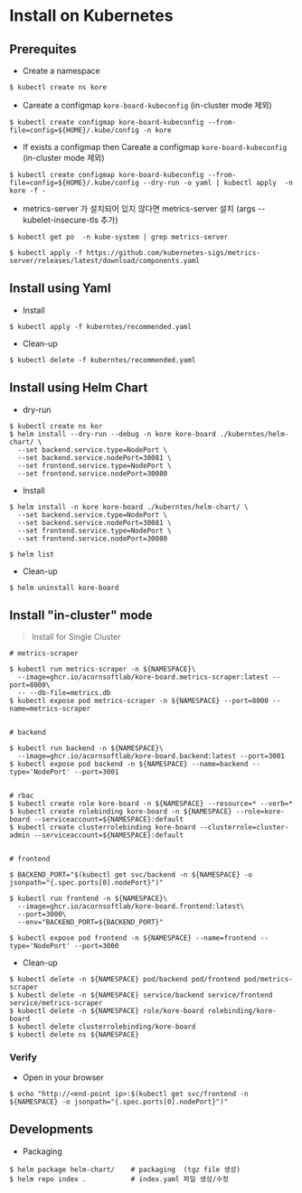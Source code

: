 # Install on Kubernetes

## Prerequites

* Create a namespace
```
$ kubectl create ns kore
```

* Careate a configmap `kore-board-kubeconfig`  (in-cluster mode 제외)

```
$ kubectl create configmap kore-board-kubeconfig --from-file=config=${HOME}/.kube/config -n kore
```

* If exists a configmap then Careate a configmap `kore-board-kubeconfig`  (in-cluster mode 제외)
```
$ kubectl create configmap kore-board-kubeconfig --from-file=config=${HOME}/.kube/config --dry-run -o yaml | kubectl apply  -n kore -f -
```

* metrics-server 가 설치되어 있지 않다면 metrics-server 설치 (args --kubelet-insecure-tls 추가)
```
$ kubectl get po  -n kube-system | grep metrics-server

$ kubectl apply -f https://github.com/kubernetes-sigs/metrics-server/releases/latest/download/components.yaml
```


## Install using Yaml

* Install
```
$ kubectl apply -f kuberntes/recommended.yaml
```

* Clean-up
```
$ kubectl delete -f kuberntes/recommended.yaml
```


## Install using Helm Chart

* dry-run

```
$ kubectl create ns kor
$ helm install --dry-run --debug -n kore kore-board ./kuberntes/helm-chart/ \
  --set backend.service.type=NodePort \
  --set backend.service.nodePort=30081 \
  --set frontend.service.type=NodePort \
  --set frontend.service.nodePort=30080
```

* Install

```
$ helm install -n kore kore-board ./kuberntes/helm-chart/ \
  --set backend.service.type=NodePort \
  --set backend.service.nodePort=30081 \
  --set frontend.service.type=NodePort \
  --set frontend.service.nodePort=30080

$ helm list
```

* Clean-up
```
$ helm uninstall kore-board
```


## Install "in-cluster" mode
> Install for Single Cluster

```
# metrics-scraper

$ kubectl run metrics-scraper -n ${NAMESPACE}\
  --image=ghcr.io/acornsoftlab/kore-board.metrics-scraper:latest --port=8000\
  -- --db-file=metrics.db
$ kubectl expose pod metrics-scraper -n ${NAMESPACE} --port=8000 --name=metrics-scraper


# backend

$ kubectl run backend -n ${NAMESPACE}\
  --image=ghcr.io/acornsoftlab/kore-board.backend:latest --port=3001
$ kubectl expose pod backend -n ${NAMESPACE} --name=backend --type='NodePort' --port=3001


# rbac
$ kubectl create role kore-board -n ${NAMESPACE} --resource=* --verb=*
$ kubectl create rolebinding kore-board -n ${NAMESPACE} --role=kore-board --serviceaccount=${NAMESPACE}:default
$ kubectl create clusterrolebinding kore-board --clusterrole=cluster-admin --serviceaccount=${NAMESPACE}:default


# frontend

$ BACKEND_PORT="$(kubectl get svc/backend -n ${NAMESPACE} -o jsonpath="{.spec.ports[0].nodePort}")"

$ kubectl run frontend -n ${NAMESPACE}\
  --image=ghcr.io/acornsoftlab/kore-board.frontend:latest\
  --port=3000\
  --env="BACKEND_PORT=${BACKEND_PORT}"

$ kubectl expose pod frontend -n ${NAMESPACE} --name=frontend --type='NodePort' --port=3000

```

* Clean-up

```
$ kubectl delete -n ${NAMESPACE} pod/backend pod/frontend pod/metrics-scraper
$ kubectl delete -n ${NAMESPACE} service/backend service/frontend service/metrics-scraper
$ kubectl delete -n ${NAMESPACE} role/kore-board rolebinding/kore-board
$ kubectl delete clusterrolebinding/kore-board
$ kubectl delete ns ${NAMESPACE}
```


### Verify

* Open in your browser

```
$ echo "http://<end-point ip>:$(kubectl get svc/frontend -n ${NAMESPACE} -o jsonpath="{.spec.ports[0].nodePort}")"
```


## Developments

* Packaging

```
$ helm package helm-chart/    # packaging  (tgz file 생성)
$ helm repo index .           # index.yaml 파일 생성/수정
```
